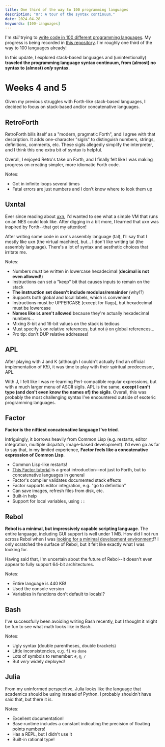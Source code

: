 ```yaml
---
title: One third of the way to 100 programming languages
description: "Or: A tour of the syntax continuum."
date: 2024-04-28
keywords: [100-languages]
---
```

I'm *still* trying to [write code in 100 different programming languages](https://log.schemescape.com/posts/programming-languages/100-languages.html). My progress is being recorded in [this repository](https://github.com/jaredkrinke/100-languages). I'm roughly one third of the way to 100 languages already!

In this update, I explored stack-based languages and (unintentionally) **traveled the programming language syntax continuum, from (almost) no syntax to (almost) *only* syntax**.

# Weeks 4 and 5
Given my previous struggles with Forth-like stack-based languages, I decided to focus on stack-based and/or concatenative languages.

## RetroForth
RetroForth bills itself as a "modern, pragmatic Forth", and I agree with that description. It adds one-character "sigils" to distinguish numbers, strings, definitions, comments, etc. These sigils allegedly simplify the interpreter, and I think this one extra bit of syntax is helpful.

Overall, I enjoyed Retro's take on Forth, and I finally felt like I was making progress on creating simpler, more idiomatic Forth code.

Notes:

* Got in infinite loops several times
* Fatal errors are just numbers and I don't know where to look them up

## Uxntal
Ever since reading about [uxn](https://100r.co/site/uxn.html), I'd wanted to see what a simple VM that runs on an NES could look like. After digging in a bit more, I learned that uxn was inspired by Forth--that got my attention!

After writing some code in uxn's assembly language (tal), I'll say that I mostly like uxn (the virtual machine), but... I don't like writing tal (the assembly language). There's a lot of syntax and aesthetic choices that irritate me.

Notes:

* Numbers *must* be written in lowercase hexadecimal (**decimal is not even allowed!**)
* Instructions can set a "keep" bit that causes inputs to remain on the stack
* **The instruction set doesn't include modulus/remainder** (why!?)
* Supports both global and local labels, which is convenient
* Instructions must be UPPERCASE (except for flags), but hexadecimal must be lowercase
* **Names like `b1` aren't allowed** because they're actually hexadecimal numbers...
* Mixing 8-bit and 16-bit values on the stack is tedious
* Must specify `&` on relative references, but not `@` on global references...
* Pro tip: don't DUP relative addresses!

## APL
After playing with J and K (although I couldn't actually find an official implementation of K5), it was time to play with their spiritual predecessor, APL.

With J, I felt like I was re-learning Perl-compatible regular expressions, but with a much larger menu of ASCII sigils. APL is the same, **except I can't type (and don't even know the names of) the sigils**. Overall, this was probably the most challenging syntax I've encountered outside of esoteric programming languages.

## Factor
**Factor is the niftiest concatenative language I've tried**.

Intriguingly, it borrows heavily from Common Lisp (e.g. restarts, editor integration, multiple dispatch, image-based development). I'd even go as far to say that, in my limited experience, **Factor feels like a concatenative expression of Common Lisp**.

* Common Lisp-like restarts!
* [This Factor tutorial](https://andreaferretti.github.io/factor-tutorial/) is a great introduction--not just to Forth, but to concatenative languages in general
* Factor's compiler validates documented stack effects
* Factor supports editor integration, e.g. "go to definition"
* Can save images, refresh files from disk, etc.
* Built-in help
* Support for local variables, using `::`

## Rebol
**Rebol is a minimal, but impressively capable scripting language**. The entire language, including GUI support is well under 1 MB. How did I not run across Rebol when I was [looking for a minimal development environment](minimal-dev-env-5.md)!? I only scratched the surface of Rebol, but it felt like exactly what I was looking for.

Having said that, I'm uncertain about the future of Rebol--it doesn't even appear to fully support 64-bit architectures.

Notes:

* Entire language is 440 KB!
* Used the console version
* Variables in functions don't default to locals!?

## Bash
I've successfully been avoiding writing Bash recently, but I thought it might be fun to see what math looks like in Bash.

Notes:

* Ugly syntax (double parentheses, double brackets)
* Little inconsistencies, e.g. `fi` vs `done`
* Lots of symbols to remember: `#`, `@`, `/`
* But *very* widely deployed!

## Julia
From my uninformed perspective, Julia looks like the language that academics should be using instead of Python. I probably shouldn't have said that, but there it is.

Notes:

* Excellent documentation!
* Base runtime includes a constant indicating the precision of floating points numbers!
* Has a REPL, but I didn't use it
* Built-in rational type!
